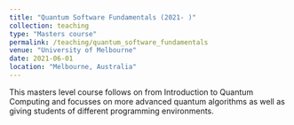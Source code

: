 ```yaml
---
title: "Quantum Software Fundamentals (2021- )"
collection: teaching
type: "Masters course"
permalink: /teaching/quantum_software_fundamentals
venue: "University of Melbourne"
date: 2021-06-01
location: "Melbourne, Australia"
---
```


This masters level course follows on from Introduction to Quantum Computing and focusses on more advanced quantum algorithms as well as giving students of different programming environments. 